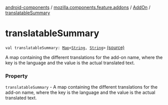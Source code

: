 [android-components](../../index.md) / [mozilla.components.feature.addons](../index.md) / [AddOn](index.md) / [translatableSummary](./translatable-summary.md)

# translatableSummary

`val translatableSummary: `[`Map`](https://kotlinlang.org/api/latest/jvm/stdlib/kotlin.collections/-map/index.html)`<`[`String`](https://kotlinlang.org/api/latest/jvm/stdlib/kotlin/-string/index.html)`, `[`String`](https://kotlinlang.org/api/latest/jvm/stdlib/kotlin/-string/index.html)`>` [(source)](https://github.com/mozilla-mobile/android-components/blob/master/components/feature/addons/src/main/java/mozilla/components/feature/addons/AddOn.kt#L47)

A map containing the different translations for the add-on name,
where the key is the language and the value is the actual translated text.

### Property

`translatableSummary` - A map containing the different translations for the add-on name,
where the key is the language and the value is the actual translated text.